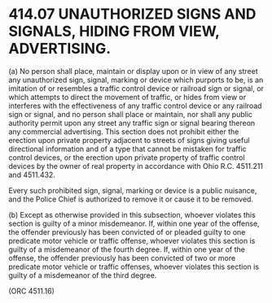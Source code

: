 414.07 UNAUTHORIZED SIGNS AND SIGNALS, HIDING FROM VIEW, ADVERTISING.
=====================================================================

​(a) No person shall place, maintain or display upon or in view of any
street any unauthorized sign, signal, marking or device which purports
to be, is an imitation of or resembles a traffic control device or
railroad sign or signal, or which attempts to direct the movement of
traffic, or hides from view or interferes with the effectiveness of any
traffic control device or any railroad sign or signal, and no person
shall place or maintain, nor shall any public authority permit upon any
street any traffic sign or signal bearing thereon any commercial
advertising. This section does not prohibit either the erection upon
private property adjacent to streets of signs giving useful directional
information and of a type that cannot be mistaken for traffic control
devices, or the erection upon private property of traffic control
devices by the owner of real property in accordance with Ohio R.C.
4511.211 and 4511.432.

Every such prohibited sign, signal, marking or device is a public
nuisance, and the Police Chief is authorized to remove it or cause it to
be removed.

​(b) Except as otherwise provided in this subsection, whoever violates
this section is guilty of a minor misdemeanor. If, within one year of
the offense, the offender previously has been convicted of or pleaded
guilty to one predicate motor vehicle or traffic offense, whoever
violates this section is guilty of a misdemeanor of the fourth degree.
If, within one year of the offense, the offender previously has been
convicted of two or more predicate motor vehicle or traffic offenses,
whoever violates this section is guilty of a misdemeanor of the third
degree.

(ORC 4511.16)
